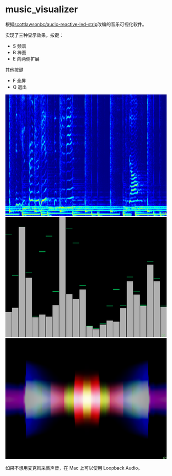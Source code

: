 # music_visualizer

根据[scottlawsonbc/audio-reactive-led-strip](https://github.com/scottlawsonbc/audio-reactive-led-strip)改编的音乐可视化软件。

实现了三种显示效果。按键：
* S 频谱
* B 棒图
* E 向两侧扩展

其他按键
* F 全屏
* Q 退出

![截图](doc/001.png)  
![截图](doc/002.png)  
![截图](doc/003.png)  

如果不想用麦克风采集声音，在 Mac 上可以使用 Loopback Audio。
